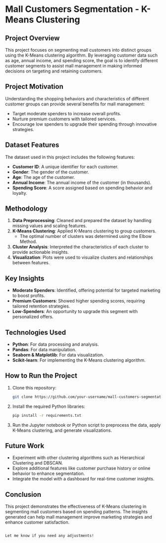 # Mall Customers Segmentation - K-Means Clustering

## Project Overview
This project focuses on segmenting mall customers into distinct groups using the K-Means clustering algorithm. By leveraging customer data such as age, annual income, and spending score, the goal is to identify different customer segments to assist mall management in making informed decisions on targeting and retaining customers.

## Project Motivation
Understanding the shopping behaviors and characteristics of different customer groups can provide several benefits for mall management:
- Target moderate spenders to increase overall profits.
- Nurture premium customers with tailored services.
- Encourage low spenders to upgrade their spending through innovative strategies.

## Dataset Features
The dataset used in this project includes the following features:
- **Customer ID**: A unique identifier for each customer.
- **Gender**: The gender of the customer.
- **Age**: The age of the customer.
- **Annual Income**: The annual income of the customer (in thousands).
- **Spending Score**: A score assigned based on spending behavior and loyalty.

## Methodology
1. **Data Preprocessing**: Cleaned and prepared the dataset by handling missing values and scaling features.
2. **K-Means Clustering**: Applied K-Means clustering to group customers.
   - The optimal number of clusters was determined using the Elbow Method.
3. **Cluster Analysis**: Interpreted the characteristics of each cluster to provide actionable insights.
4. **Visualization**: Plots were used to visualize clusters and relationships between features.

## Key Insights
- **Moderate Spenders**: Identified, offering potential for targeted marketing to boost profits.
- **Premium Customers**: Showed higher spending scores, requiring tailored retention strategies.
- **Low-Spenders**: An opportunity to upgrade this segment with personalized offers.

## Technologies Used
- **Python**: For data processing and analysis.
- **Pandas**: For data manipulation.
- **Seaborn & Matplotlib**: For data visualization.
- **Scikit-learn**: For implementing the K-Means clustering algorithm.

## How to Run the Project
1. Clone this repository:
   ```bash
   git clone https://github.com/your-username/mall-customers-segmentation.git
   ```
2. Install the required Python libraries:
   ```bash
   pip install -r requirements.txt
   ```
3. Run the Jupyter notebook or Python script to preprocess the data, apply K-Means clustering, and generate visualizations.

## Future Work
- Experiment with other clustering algorithms such as Hierarchical Clustering and DBSCAN.
- Explore additional features like customer purchase history or online behavior to enhance segmentation.
- Integrate the model with a dashboard for real-time customer insights.

## Conclusion
This project demonstrates the effectiveness of K-Means clustering in segmenting mall customers based on spending patterns. The insights generated can help mall management improve marketing strategies and enhance customer satisfaction.

```

Let me know if you need any adjustments!
